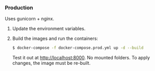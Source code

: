 ### Production

Uses gunicorn + nginx.

1. Update the environment variables.
2. Build the images and run the containers:

    ```sh
    $ docker-compose -f docker-compose.prod.yml up -d --build
    ```

    Test it out at [http://localhost:8000](http://localhost:8000). No mounted folders. To apply changes, the image must be re-built.
